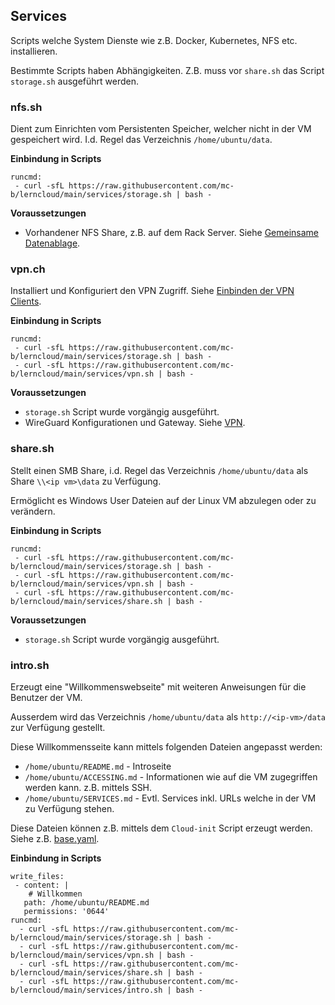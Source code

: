 Services
--------

Scripts welche System Dienste wie z.B. Docker, Kubernetes, NFS etc. installieren.

Bestimmte Scripts haben Abhängigkeiten. Z.B. muss vor `share.sh` das Script `storage.sh` ausgeführt werden.

### nfs.sh 

Dient zum Einrichten vom Persistenten Speicher, welcher nicht in der VM gespeichert wird. I.d. Regel das Verzeichnis `/home/ubuntu/data`.

**Einbindung in Scripts**

    runcmd:
     - curl -sfL https://raw.githubusercontent.com/mc-b/lerncloud/main/services/storage.sh | bash -
     
**Voraussetzungen**
* Vorhandener NFS Share, z.B. auf dem Rack Server. Siehe [Gemeinsame Datenablage](https://github.com/mc-b/lernmaas/blob/master/doc/MAAS/Install.md#gemeinsame-datenablage-optional).

### vpn.ch

Installiert und Konfiguriert den VPN Zugriff. Siehe [Einbinden der VPN Clients](https://github.com/mc-b/lernmaas/blob/master/doc/MAAS/GatewayClient.md#einbinden-der-vpn-clients).

**Einbindung in Scripts**

    runcmd:
     - curl -sfL https://raw.githubusercontent.com/mc-b/lerncloud/main/services/storage.sh | bash -
     - curl -sfL https://raw.githubusercontent.com/mc-b/lerncloud/main/services/vpn.sh | bash -
     
**Voraussetzungen**
* `storage.sh` Script wurde vorgängig ausgeführt.    
* WireGuard Konfigurationen und Gateway. Siehe [VPN](https://github.com/mc-b/lernmaas/blob/master/doc/MAAS/Gateway.md#vpn).

### share.sh

Stellt einen SMB Share, i.d. Regel das Verzeichnis `/home/ubuntu/data` als Share `\\<ip vm>\data` zu Verfügung.

Ermöglicht es Windows User Dateien auf der Linux VM abzulegen oder zu verändern.

**Einbindung in Scripts**

    runcmd:
     - curl -sfL https://raw.githubusercontent.com/mc-b/lerncloud/main/services/storage.sh | bash -
     - curl -sfL https://raw.githubusercontent.com/mc-b/lerncloud/main/services/vpn.sh | bash -
     - curl -sfL https://raw.githubusercontent.com/mc-b/lerncloud/main/services/share.sh | bash -
     
**Voraussetzungen**
* `storage.sh` Script wurde vorgängig ausgeführt.    

### intro.sh

Erzeugt eine "Willkommenswebseite" mit weiteren Anweisungen für die Benutzer der VM.

Ausserdem wird das Verzeichnis `/home/ubuntu/data` als `http://<ip-vm>/data` zur Verfügung gestellt.

Diese Willkommensseite kann mittels folgenden Dateien angepasst werden:
* `/home/ubuntu/README.md` - Introseite
* `/home/ubuntu/ACCESSING.md` - Informationen wie auf die VM zugegriffen werden kann. z.B. mittels SSH.
* `/home/ubuntu/SERVICES.md` - Evtl. Services inkl. URLs welche in der VM zu Verfügung stehen.

Diese Dateien können z.B. mittels dem `Cloud-init` Script erzeugt werden. Siehe z.B. [base.yaml](../modules/base.yaml).

**Einbindung in Scripts**

    write_files:
     - content: |
        # Willkommen
       path: /home/ubuntu/README.md
       permissions: '0644' 
    runcmd:
      - curl -sfL https://raw.githubusercontent.com/mc-b/lerncloud/main/services/storage.sh | bash -
      - curl -sfL https://raw.githubusercontent.com/mc-b/lerncloud/main/services/vpn.sh | bash -
      - curl -sfL https://raw.githubusercontent.com/mc-b/lerncloud/main/services/share.sh | bash -
      - curl -sfL https://raw.githubusercontent.com/mc-b/lerncloud/main/services/intro.sh | bash -

